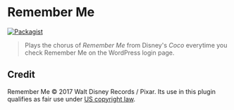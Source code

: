 # Remember Me

[![Packagist](https://img.shields.io/packagist/v/josephfusco/remember-me.svg?style=flat-square)](https://packagist.org/packages/josephfusco/remember-me)

> Plays the chorus of *Remember Me* from Disney's *Coco* everytime you check Remember Me on the WordPress login page.

## Credit

Remember Me © 2017 Walt Disney Records / Pixar. Its use in this plugin qualifies as fair use under [US copyright law]( https://www.copyright.gov/fair-use/more-info.html).
